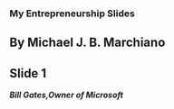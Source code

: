 ### My Entrepreneurship Slides
## By Michael J. B. Marchiano
## Slide 1
_**Bill Gates,Owner of Microsoft**_
